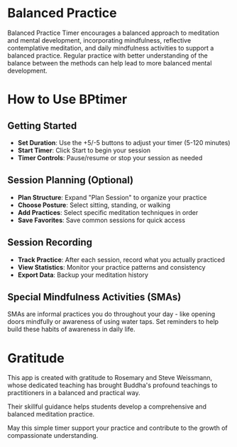 # Balanced Practice

Balanced Practice Timer encourages a balanced approach to meditation and mental development, incorporating mindfulness, reflective contemplative meditation, and daily mindfulness activities to support a balanced practice. Regular practice with better understanding of the balance between the methods can help lead to more balanced mental development.

# How to Use BPtimer

## Getting Started

- **Set Duration**: Use the +5/-5 buttons to adjust your timer (5-120 minutes)
- **Start Timer**: Click Start to begin your session
- **Timer Controls**: Pause/resume or stop your session as needed

## Session Planning (Optional)

- **Plan Structure**: Expand "Plan Session" to organize your practice
- **Choose Posture**: Select sitting, standing, or walking
- **Add Practices**: Select specific meditation techniques in order
- **Save Favorites**: Save common sessions for quick access

## Session Recording

- **Track Practice**: After each session, record what you actually practiced
- **View Statistics**: Monitor your practice patterns and consistency
- **Export Data**: Backup your meditation history

## Special Mindfulness Activities (SMAs)

SMAs are informal practices you do throughout your day - like opening doors mindfully or awareness of using water taps. Set reminders to help build these habits of awareness in daily life.

# Gratitude

This app is created with gratitude to Rosemary and Steve Weissmann, whose dedicated teaching has brought Buddha's profound teachings to practitioners in a balanced and practical way.

Their skillful guidance helps students develop a comprehensive and balanced meditation practice.

May this simple timer support your practice and contribute to the growth of compassionate understanding.
